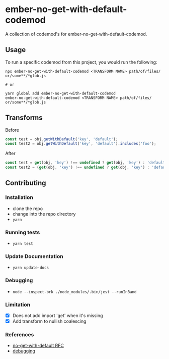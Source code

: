 # ember-no-get-with-default-codemod


A collection of codemod's for ember-no-get-with-default-codemod.

## Usage

To run a specific codemod from this project, you would run the following:

```
npx ember-no-get-with-default-codemod <TRANSFORM NAME> path/of/files/ or/some**/*glob.js

# or

yarn global add ember-no-get-with-default-codemod
ember-no-get-with-default-codemod <TRANSFORM NAME> path/of/files/ or/some**/*glob.js
```

## Transforms

<!--TRANSFORMS_START-->
Before
```js
const test = obj.getWithDefault('key', 'default');
const test2 = obj.getWithDefault('key', 'default').includes('foo');
```

After
```js
const test = get(obj, 'key') !== undefined ? get(obj, 'key') : 'default';
const test2 = (get(obj, 'key') !== undefined ? get(obj, 'key') : 'default').includes('foo');
```
<!--TRANSFORMS_END-->

## Contributing

### Installation

* clone the repo
* change into the repo directory
* `yarn`

### Running tests

* `yarn test`

### Update Documentation

* `yarn update-docs`

### Debugging

* `node --inspect-brk ./node_modules/.bin/jest --runInBand`

### Limitation
- [x] Does not add import 'get' when it's missing
- [x] Add transform to nullish coalescing

### References
* [no-get-with-default RFC](https://github.com/ember-cli/eslint-plugin-ember/blob/master/docs/rules/no-get-with-default.md)
* [debugging](https://github.com/rajasegar/ember-angle-brackets-codemod#debugging-workflow)